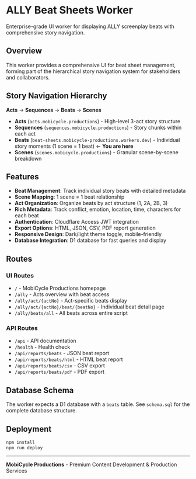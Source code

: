 # ALLY Beat Sheets Worker

Enterprise-grade UI worker for displaying ALLY screenplay beats with comprehensive story navigation.

## Overview

This worker provides a comprehensive UI for beat sheet management, forming part of the hierarchical story navigation system for stakeholders and collaborators.

## Story Navigation Hierarchy

**Acts** → **Sequences** → **Beats** → **Scenes**

- **Acts** (`acts.mobicycle.productions`) - High-level 3-act story structure
- **Sequences** (`sequences.mobicycle.productions`) - Story chunks within each act
- **Beats** (`beat-sheets.mobicycle-productions.workers.dev`) - Individual story moments (1 scene = 1 beat) ← **You are here**
- **Scenes** (`scenes.mobicycle.productions`) - Granular scene-by-scene breakdown

## Features

- **Beat Management**: Track individual story beats with detailed metadata
- **Scene Mapping**: 1 scene = 1 beat relationship
- **Act Organization**: Organize beats by act structure (1, 2A, 2B, 3)
- **Rich Metadata**: Track conflict, emotion, location, time, characters for each beat
- **Authentication**: Cloudflare Access JWT integration
- **Export Options**: HTML, JSON, CSV, PDF report generation
- **Responsive Design**: Dark/light theme toggle, mobile-friendly
- **Database Integration**: D1 database for fast queries and display

## Routes

### UI Routes
- `/` - MobiCycle Productions homepage
- `/ally` - Acts overview with beat access
- `/ally/act/{actNo}` - Act-specific beats display
- `/ally/act/{actNo}/beat/{beatNo}` - Individual beat detail page
- `/ally/beats/all` - All beats across entire script

### API Routes
- `/api` - API documentation
- `/health` - Health check
- `/api/reports/beats` - JSON beat report
- `/api/reports/beats/html` - HTML beat report
- `/api/reports/beats/csv` - CSV export
- `/api/reports/beats/pdf` - PDF export

## Database Schema

The worker expects a D1 database with a `beats` table. See `schema.sql` for the complete database structure.

## Deployment

```bash
npm install
npm run deploy
```

---

**MobiCycle Productions** - Premium Content Development & Production Services